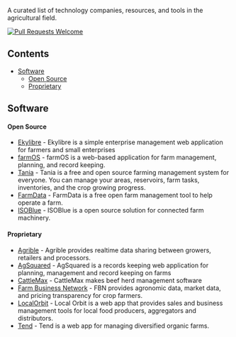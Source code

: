 A curated list of technology companies, resources, and tools in the agricultural field.

[![Pull Requests Welcome](https://img.shields.io/badge/PRs-welcome-brightgreen.svg)](https://github.com/marceloalves/awesome-agtech/pulls)

## Contents
- [Software](#software)
  - [Open Source](#open-source)
  - [Proprietary](#proprietary)

## Software

#### Open Source
 * [Ekylibre](https://github.com/ekylibre/ekylibre) - 
Ekylibre is a simple enterprise management web application for farmers and small enterprises
* [farmOS](https://github.com/farmOS/farmOS) - farmOS is a web-based application for farm management, planning, and record keeping.
* [Tania](https://github.com/Tanibox/tania-core) - Tania is a free and open source farming management system for everyone. You can manage your areas, reservoirs, farm tasks, inventories, and the crop growing progress.
* [FarmData](https://farmdata.dickinson.edu/guest.php) - FarmData is a free open farm management tool to help operate a farm.
* [ISOBlue](https://www.isoblue.org/) - ISOBlue is a open source solution for connected farm machinery.

#### Proprietary
* [Agrible](https://www.agrible.com/) - Agrible provides realtime data sharing between growers, retailers and processors.
* [AgSquared](http://www.agsquared.com/) - AgSquared is a records keeping web application for planning, management and record keeping on farms 
* [CattleMax](https://www.cattlemax.com/) - CattleMax makes beef herd management software
* [Farm Business Network](https://www.farmersbusinessnetwork.com/) - FBN provides agronomic data, market data, and pricing transparency for crop farmers.
* [LocalOrbit](https://localorbit.com/) - Local Orbit is a web app that provides sales and business management tools for local food producers, aggregators and distributors. 
* [Tend](https://www.tend.ag/) - Tend is a web app for managing diversified organic farms.  
